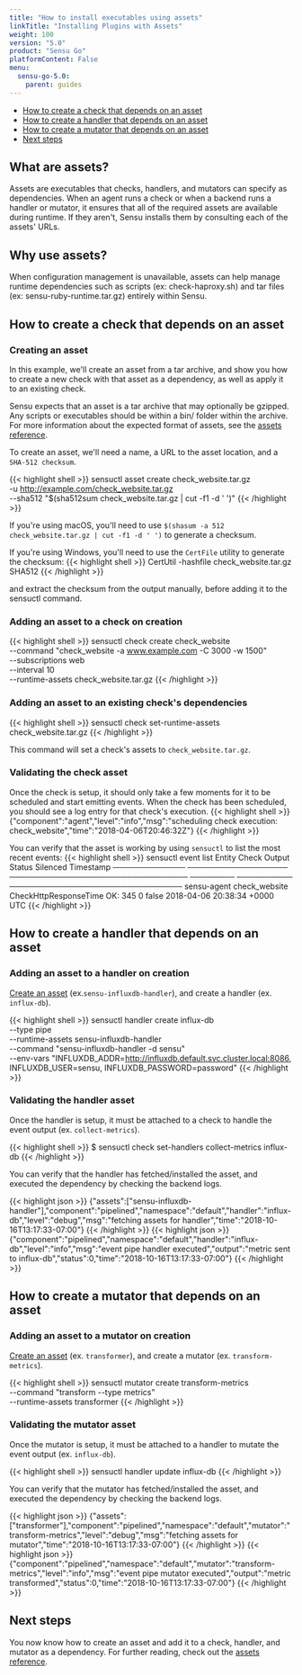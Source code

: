```yaml
---
title: "How to install executables using assets"
linkTitle: "Installing Plugins with Assets"
weight: 100
version: "5.0"
product: "Sensu Go"
platformContent: False
menu: 
  sensu-go-5.0:
    parent: guides
---
```


- [How to create a check that depends on an asset](#how-to-create-a-check-that-depends-on-an-asset)
- [How to create a handler that depends on an asset](#how-to-create-a-handler-that-depends-on-an-asset)
- [How to create a mutator that depends on an asset](#how-to-create-a-mutator-that-depends-on-an-asset)
- [Next steps](#next-steps)

## What are assets?
Assets are executables that checks, handlers, and mutators can specify as dependencies.
When an agent runs a check or when a backend runs a handler or mutator, it ensures that all of the required assets
are available during runtime.
If they aren't, Sensu installs them by consulting each of the assets' URLs.

## Why use assets?
When configuration management is unavailable, assets can help manage runtime 
dependencies such as scripts (ex: check-haproxy.sh) and tar files (ex: sensu-ruby-runtime.tar.gz)
entirely within Sensu. 

## How to create a check that depends on an asset 

### Creating an asset
In this example, we'll create an asset from a tar archive, and show you how to
create a new check with that asset as a dependency, as well as apply it to an
existing check.

Sensu expects that an asset is a tar archive that may optionally be gzipped.
Any scripts or executables should be within a bin/ folder within the archive.
For more information about the expected format of assets, see the [assets reference][1].

To create an asset, we'll need a name, a URL to the asset location,
and a `SHA-512 checksum`.

{{< highlight shell >}}
sensuctl asset create check_website.tar.gz \
-u http://example.com/check_website.tar.gz \
--sha512 "$(sha512sum check_website.tar.gz | cut -f1 -d ' ')"
{{< /highlight >}}

If you're using macOS, you'll need to use `$(shasum -a 512 check_website.tar.gz | cut -f1 -d ' ')` to generate a checksum.

If you're using Windows, you'll need to use the `CertFile` utility to generate the checksum:
{{< highlight shell >}}
CertUtil -hashfile check_website.tar.gz SHA512
{{< /highlight >}}

and extract the checksum from the output manually, before adding it to the sensuctl command.


### Adding an asset to a check on creation

{{< highlight shell >}}
sensuctl check create check_website \
--command "check_website -a www.example.com -C 3000 -w 1500" \
--subscriptions web \
--interval 10 \
--runtime-assets check_website.tar.gz 
{{< /highlight >}}

### Adding an asset to an existing check's dependencies

{{< highlight shell >}}
sensuctl check set-runtime-assets check_website.tar.gz 
{{< /highlight >}}

This command will set a check's assets to `check_website.tar.gz`.

### Validating the check asset

Once the check is setup, it should only take a few moments for it to be
scheduled and start emitting events. When the check has been scheduled, you should 
see a log entry for that check's execution.
{{< highlight shell >}}
{"component":"agent","level":"info","msg":"scheduling check execution: check_website","time":"2018-04-06T20:46:32Z"}
{{< /highlight >}}

You can verify that the asset is working by using `sensuctl` to list the most recent events:
{{< highlight shell >}}
sensuctl event list
  Entity           Check                     Output               Status   Silenced             Timestamp
───────────── ────────────────── ──────────────────────────────── ──────── ────────── ───────────────────────────────
sensu-agent    check_website      CheckHttpResponseTime OK: 345      0       false    2018-04-06 20:38:34 +0000 UTC
{{< /highlight >}}

## How to create a handler that depends on an asset 

### Adding an asset to a handler on creation

[Create an asset][2] (ex.`sensu-influxdb-handler`), and create a handler (ex. `influx-db`).

{{< highlight shell >}}
sensuctl handler create influx-db \
--type pipe \
--runtime-assets sensu-influxdb-handler \
--command "sensu-influxdb-handler -d sensu" \
--env-vars "INFLUXDB_ADDR=http://influxdb.default.svc.cluster.local:8086, INFLUXDB_USER=sensu, INFLUXDB_PASSWORD=password"
{{< /highlight >}}

### Validating the handler asset

Once the handler is setup, it must be attached to a check to handle the event output (ex. `collect-metrics`).

{{< highlight shell >}}
$ sensuctl check set-handlers collect-metrics influx-db
{{< /highlight >}}

You can verify that the handler has fetched/installed the asset, and executed the dependency by checking the
backend logs.

{{< highlight json >}}
{"assets":["sensu-influxdb-handler"],"component":"pipelined","namespace":"default","handler":"influx-db","level":"debug","msg":"fetching assets for handler","time":"2018-10-16T13:17:33-07:00"}
{{< /highlight >}}
{{< highlight json >}}
{"component":"pipelined","namespace":"default","handler":"influx-db","level":"info","msg":"event pipe handler executed","output":"metric sent to influx-db","status":0,"time":"2018-10-16T13:17:33-07:00"}
{{< /highlight >}}

## How to create a mutator that depends on an asset 

### Adding an asset to a mutator on creation

[Create an asset][2] (ex. `transformer`), and create a mutator (ex. `transform-metrics`).

{{< highlight shell >}}
sensuctl mutator create transform-metrics \
--command "transform --type metrics" \
--runtime-assets transformer
{{< /highlight >}}

### Validating the mutator asset

Once the mutator is setup, it must be attached to a handler to mutate the event output (ex. `influx-db`).

{{< highlight shell >}}
sensuctl handler update influx-db
{{< /highlight >}}

You can verify that the mutator has fetched/installed the asset, and executed the dependency by checking the
backend logs.

{{< highlight json >}}
{"assets":["transformer"],"component":"pipelined","namespace":"default","mutator":"transform-metrics","level":"debug","msg":"fetching assets for mutator","time":"2018-10-16T13:17:33-07:00"}
{{< /highlight >}}
{{< highlight json >}}
{"component":"pipelined","namespace":"default","mutator":"transform-metrics","level":"info","msg":"event pipe mutator executed","output":"metric transformed","status":0,"time":"2018-10-16T13:17:33-07:00"}
{{< /highlight >}}

## Next steps

You now know how to create an asset and add it to a check, handler, and mutator as a dependency.
For further reading, check out the [assets reference][1].

[1]: ../../reference/assets/
[2]: #creating-an-asset